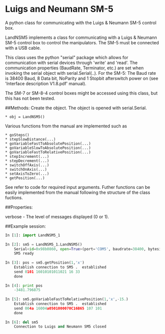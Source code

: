 Luigs and Neumann SM-5
======================

A python class for communicating with the Luigs &amp; Neumann SM-5 control box.


LandNSM5 implements a class for communicating with a Luigs & Neumann SM-5 control box to control the manipulators. The SM-5 must be connected with a USB cable. 

This class uses the python "serial" package which allows for communication with serial devices through 'write' and 'read'. The communication properties (BaudRate, Terminator, etc.) are set when invoking the serial object with serial.Serial(..). For the SM-5: The Baud rate is 38400 Baud, 8 Data bit, NoParity and 1 Stopbit afterswitch power on (see 'Interface description V1.8.pdf' manual). 

The SM-7 or SM-8-4 control boxes might be accessed using this class, but this has not been tested. 


##Methods:
  Create the object. The object is opened with serial.Serial.
  
    * obj = LandNSM5()

  Various functions from the manual are implemented such as
  
    * goSteps()
    * stepSlowDistance(...)
    * goVariableFastToAbsolutePosition(...)
    * goVariableSlowToAbsolutePosition(...)
    * goVariableFastToRelativePosition(...)
    * stepIncrement(...)
    * stepDecrement(...)
    * switchOffAxis(...)
    * switchOnAxis(...)
    * setAxisToZero(...)
    * getPosition(...)

See refer to code for required input arguments. Futher functions can be easily implemented from the manual following the structure of the class fuctions. 

##Properties:

verbose - The level of messages displayed (0 or 1). 


##Example session:

```python
In [1]: import LandNSM5_1
  
In [2]: sm5 = LandNSM5_1.LandNSM5()
    Serial<id=0x98b0860, open=True>(port='COM5', baudrate=38400, bytesize=8, parity='N', stopbits=1, timeout=1, xonxoff=False, rtscts=False, dsrdtr=False)
    SM5 ready
  
In [3]: pos = sm5.getPosition(1,'x')
    Establish connection to SM5 .  established
    send 0101 16010101011021 16 33
    done
  
In [4]: print pos
    -3481.796875
  
In [5]: sm5.goVariableFastToRelativePosition(1,'x',-15.)
    Establish connection to SM5 .  established
    send 004a 16004a0501000070C16B65 107 101
    done
   
In [6]: del sm5
    Connection to Luigs and Neumann SM5 closed
```
  
  
